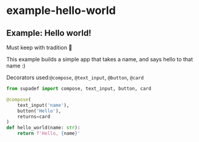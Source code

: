 # example-hello-world
## Example: Hello world!
Must keep with tradition 🤪

This example builds a simple app that takes a name, and says hello to that name :)

Decorators used:```@compose```, ```@text_input```, ```@button```, ```@card```

```python
from supadef import compose, text_input, button, card

@compose(
    text_input('name'),
    button('Hello'),
    returns=card
)
def hello_world(name: str):
    return f'Hello, {name}'
```
